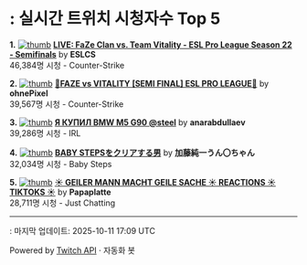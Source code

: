 # : 실시간 트위치 시청자수 Top 5

**1.** [![thumb](https://static-cdn.jtvnw.net/previews-ttv/live_user_eslcs-320x180.jpg)](https://twitch.tv/ESLCS)
**[LIVE: FaZe Clan vs. Team Vitality - ESL Pro League Season 22 - Semifinals](https://twitch.tv/ESLCS)** by **ESLCS**<br>46,384명 시청  - Counter-Strike

**2.** [![thumb](https://static-cdn.jtvnw.net/previews-ttv/live_user_ohnepixel-320x180.jpg)](https://twitch.tv/ohnePixel)
**[🔴FAZE vs VITALITY [SEMI FINAL] ESL PRO LEAGUE🔴](https://twitch.tv/ohnePixel)** by **ohnePixel**<br>39,567명 시청  - Counter-Strike

**3.** [![thumb](https://static-cdn.jtvnw.net/previews-ttv/live_user_anarabdullaev-320x180.jpg)](https://twitch.tv/anarabdullaev)
**[Я КУПИЛ BMW M5 G90 @steel](https://twitch.tv/anarabdullaev)** by **anarabdullaev**<br>39,286명 시청  - IRL

**4.** [![thumb](https://static-cdn.jtvnw.net/previews-ttv/live_user_kato_junichi0817-320x180.jpg)](https://twitch.tv/加藤純一うん〇ちゃん)
**[BABY STEPSをクリアする男](https://twitch.tv/加藤純一うん〇ちゃん)** by **加藤純一うん〇ちゃん**<br>32,034명 시청  - Baby Steps

**5.** [![thumb](https://static-cdn.jtvnw.net/previews-ttv/live_user_papaplatte-320x180.jpg)](https://twitch.tv/Papaplatte)
**[☀️ GEILER MANN MACHT GEILE SACHE ☀️ REACTIONS ☀️ TIKTOKS ☀️](https://twitch.tv/Papaplatte)** by **Papaplatte**<br>28,711명 시청  - Just Chatting


---
: 마지막 업데이트: 2025-10-11 17:09 UTC

Powered by [Twitch API](https://dev.twitch.tv/docs/api/reference) · 자동화 봇